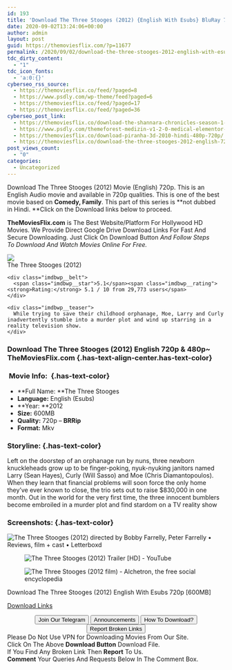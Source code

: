 ```yaml
---
id: 193
title: 'Download The Three Stooges (2012) {English With Esubs} BluRay 720p [600MB]'
date: 2020-09-02T13:24:06+00:00
author: admin
layout: post
guid: https://themoviesflix.com/?p=11677
permalink: /2020/09/02/download-the-three-stooges-2012-english-with-esubs-bluray-720p-600mb-2/
tdc_dirty_content:
  - "1"
tdc_icon_fonts:
  - 'a:0:{}'
cyberseo_rss_source:
  - https://themoviesflix.co/feed/?paged=8
  - https://www.psdly.com/wp-theme/feed?paged=6
  - https://themoviesflix.co/feed/?paged=17
  - https://themoviesflix.co/feed/?paged=36
cyberseo_post_link:
  - https://themoviesflix.co/download-the-shannara-chronicles-season-1-2-hindi-english-720p/
  - https://www.psdly.com/themeforest-medizin-v1-2-0-medical-elementor-woocommerce-theme-26538545
  - https://themoviesflix.co/download-piranha-3d-2010-hindi-480p-720p/
  - https://themoviesflix.co/download-the-three-stooges-2012-english-720p/
post_views_count:
  - "0"
categories:
  - Uncategorized
---
```

Download The Three Stooges (2012)&nbsp;Movie (English)&nbsp;720p. This is an English Audio movie and available in&nbsp;720p&nbsp;qualities. This is one of the best movie based on&nbsp;**Comedy, Family**. This part of this series is&nbsp;**not dubbed in&nbsp;Hindi.&nbsp;**Click on the Download links below to proceed.

**TheMoviesFlix.com**&nbsp;is The Best Website/Platform For Hollywood HD Movies. We Provide Direct Google Drive Download Links For Fast And Secure Downloading. Just Click On Download Button&nbsp;_And Follow Steps To&nbsp;Download And Watch Movies Online For Free._

<div class="imdbwp imdbwp--movie dark">
  <div class="imdbwp__thumb">
    <a class="imdbwp__link" target="_blank" title="The Three Stooges" href="https://www.imdb.com/title/tt0383010/" rel="nofollow noopener noreferrer"><img class="imdbwp__img" src="https://m.media-amazon.com/images/M/MV5BMDRiNTAwNmYtZWY0Ni00MzI4LTg5OTYtZDdjYjNlM2E2ZmRkXkEyXkFqcGdeQXVyNTIzOTk5ODM@._V1_SX300.jpg" /></a>
  </div>
  
  <div class="imdbwp__content">
    <div class="imdbwp__header">
      <span class="imdbwp__title">The Three Stooges</span> (2012)
    </div>
    
    <div class="imdbwp__belt">
      <span class="imdbwp__star">5.1</span><span class="imdbwp__rating"><strong>Rating:</strong> 5.1 / 10 from 29,773 users</span>
    </div>
    
    <div class="imdbwp__teaser">
      While trying to save their childhood orphanage, Moe, Larry and Curly inadvertently stumble into a murder plot and wind up starring in a reality television show.
    </div>
  </div>
</div>

### Download The Three Stooges (2012) English 720p & 480p~ TheMoviesFlix.com {.has-text-align-center.has-text-color}

### &nbsp;Movie Info:&nbsp; {.has-text-color}

  * **Full Name:&nbsp;**The Three Stooges
  * **Language:**&nbsp;English (Esubs)
  * **Year:&nbsp;**2012
  * **Size:**&nbsp;600MB
  * **Quality:**&nbsp;720p –&nbsp;**BRRip**
  * **Format:**&nbsp;Mkv

### Storyline: {.has-text-color}

Left on the doorstep of an orphanage run by nuns, three newborn knuckleheads grow up to be finger-poking, nyuk-nyuking janitors named Larry (Sean Hayes), Curly (Will Sasso) and Moe (Chris Diamantopoulos). When they learn that financial problems will soon force the only home they’ve ever known to close, the trio sets out to raise $830,000 in one month. Out in the world for the very first time, the three innocent bumblers become embroiled in a murder plot and find stardom on a TV reality show

### Screenshots: {.has-text-color}<figure class="wp-block-image">

![The Three Stooges (2012) directed by Bobby Farrelly, Peter Farrelly • Reviews, film + cast • Letterboxd](https://a.ltrbxd.com/resized/sm/upload/zo/mv/lg/t8/three-stooges-1200-1200-675-675-crop-000000.jpg?k=3fe27930de) </figure> <figure class="wp-block-image">![The Three Stooges (2012) Trailer [HD] - YouTube](https://i.ytimg.com/vi/hmQ0VxvwwOA/maxresdefault.jpg)</figure> <figure class="wp-block-image">![The Three Stooges (2012 film) - Alchetron, the free social encyclopedia](https://alchetron.com/cdn/The-Three-Stooges-2012-film-images-df41abf1-fd1a-4fc9-a9bf-ee6ab26c63a.jpg)</figure> 

<p class="has-text-align-center has-text-color has-medium-font-size">
  Download&nbsp;The Three Stooges (2012) English With Esubs 720p&nbsp;[600MB]
</p>

<span class="mb-center maxbutton-3-center"><span class="maxbutton-3-container mb-container"><a class="maxbutton-3 maxbutton maxbutton-post-button" target="_blank" rel="nofollow noopener noreferrer" href="https://coinquint.com/a10002/"><span class="mb-text">Download Links</span></a></span></span>

<center>
</center>

<center>
  <a href="https://t.me/themoviesflixcom" target="_blank" data-wpel-link="external" rel="nofollow external noopener noreferrer"><button class="button button5">Join Our Telegram</button></a> <a href="https://themoviesflix.co/download-the-three-stooges-2012-english-720p/#" target="_blank" data-wpel-link="external" rel="nofollow external noopener noreferrer"><button class="button button5">Announcements</button></a> <a href="https://themoviesflix.com/how-to-download/" target="_blank" data-wpel-link="external" rel="nofollow external noopener noreferrer"><button class="button button5">How To Download?</button></a> <a href="https://themoviesflix.co/download-the-three-stooges-2012-english-720p/#" target="_blank" data-wpel-link="external" rel="nofollow external noopener noreferrer"><button class="button button5">Report Broken Links</button></a>
</center>

<div class="alert alert-danger">
  Please Do Not Use VPN for Downloading Movies From Our Site.
</div>

<div class="alert alert-success">
  Click On The Above <strong>Download Button</strong> Download File.
</div>

<div class="alert alert-warning">
  If You Find Any Broken Link Then <strong>Report</strong> To Us.
</div>

<div class="alert alert-info">
  <strong>Comment</strong> Your Queries And Requests Below In The Comment Box.
</div>